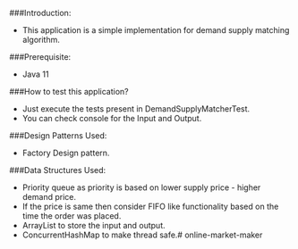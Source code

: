 
###Introduction:
- This application is a simple implementation for demand supply matching algorithm.

###Prerequisite:

- Java 11

###How to test this application?
- Just execute the tests present in DemandSupplyMatcherTest.
- You can check console for the Input and Output.

###Design Patterns Used:
- Factory Design pattern.

###Data Structures Used:
- Priority queue as priority is based on lower supply price -  higher demand price.
- If the price is same then consider FIFO like functionality based on the time the order was placed.
- ArrayList to store the input and output.
- ConcurrentHashMap to make thread safe.# online-market-maker

